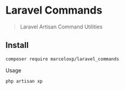 # Laravel Commands

> Laravel Artisan Command Utilities

## Install

```bash
composer require marceloxp/laravel_commands
```

Usage

```bash
php artisan xp
```
